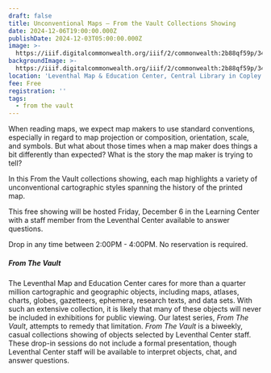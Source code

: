 ```yaml
---
draft: false
title: Unconventional Maps — From the Vault Collections Showing
date: 2024-12-06T19:00:00.000Z
publishDate: 2024-12-03T05:00:00.000Z
image: >-
  https://iiif.digitalcommonwealth.org/iiif/2/commonwealth:2b88qf59p/349,7023,6754,2128/1200,/0/default.jpg
backgroundImage: >-
  https://iiif.digitalcommonwealth.org/iiif/2/commonwealth:2b88qf59p/349,7023,6754,2128/1200,/0/default.jpg
location: 'Leventhal Map & Education Center, Central Library in Copley Square'
fee: Free
registration: ''
tags:
  - from the vault
---
```


When reading maps, we expect map makers to use standard conventions, especially in regard to map projection or composition, orientation, scale, and symbols. But what about those times when a map maker does things a bit differently than expected? What is the story the map maker is trying to tell?

In this From the Vault collections showing, each map highlights a variety of unconventional cartographic styles spanning the history of the printed map. 

This free showing will be hosted Friday, December 6 in the Learning Center with a staff member from the Leventhal Center available to answer questions.

Drop in any time between 2:00PM - 4:00PM. No reservation is required.

##### ***From The Vault***

The Leventhal Map and Education Center cares for more than a quarter million cartographic and geographic objects, including maps, atlases, charts, globes, gazetteers, ephemera, research texts, and data sets. With such an extensive collection, it is likely that many of these objects will never be included in exhibitions for public viewing. Our latest series, *From The Vault*, attempts to remedy that limitation. *From The Vault* is a biweekly, casual collections showing of objects selected by Leventhal Center staff. These drop-in sessions do not include a formal presentation, though Leventhal Center staff will be available to interpret objects, chat, and answer questions.
